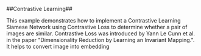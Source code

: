 ##Contrastive Learning##

This example demonstrates how to implement a Contrastive Learning Siamese Network using Contrastive Loss to determine whether a pair of images are similar. Contrastive Loss was introduced by Yann Le Cunn et al. in the paper "Dimensionality Reduction by Learning an Invariant Mapping.".
It helps to convert image into embedding
